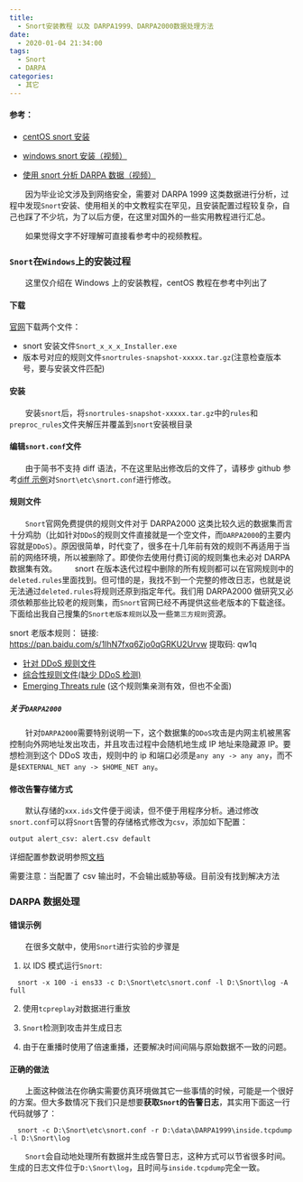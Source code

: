 ```yaml
---
title:
  - Snort安装教程 以及 DARPA1999、DARPA2000数据处理方法
date:
  - 2020-01-04 21:34:00
tags:
  - Snort
  - DARPA
categories:
  - 其它
---
```


#### 参考：

- [centOS snort 安装](https://upcloud.com/community/tutorials/installing-snort-on-centos/)

- [windows snort 安装（视频）](https://www.youtube.com/watch?v=RwWM0srLSg0)

- [使用 snort 分析 DARPA 数据（视频）](https://www.youtube.com/watch?v=OA4hSFxyXXU)

&emsp;&emsp;因为毕业论文涉及到网络安全，需要对 DARPA 1999 这类数据进行分析，过程中发现`Snort`安装、使用相关的中文教程实在罕见，且安装配置过程较复杂，自己也踩了不少坑，为了以后方便，在这里对国外的一些实用教程进行汇总。

<!-- more -->

&emsp;&emsp;如果觉得文字不好理解可直接看参考中的视频教程。

### `Snort`在`Windows`上的安装过程

&emsp;&emsp;这里仅介绍在 Windows 上的安装教程，centOS 教程在参考中列出了

#### 下载

[官网](https://www.snort.org/#get-started)下载两个文件：

- snort 安装文件`Snort_x_x_x_Installer.exe`
- 版本号对应的规则文件`snortrules-snapshot-xxxxx.tar.gz`(注意检查版本号，要与安装文件匹配)

#### 安装

&emsp;&emsp;安装`snort`后，将`snortrules-snapshot-xxxxx.tar.gz`中的`rules`和`preproc_rules`文件夹解压并覆盖到`snort`安装根目录

#### 编辑`snort.conf`文件

&emsp;&emsp;由于简书不支持 diff 语法，不在这里贴出修改后的文件了，请移步 github 参考[diff 示例](https://github.com/zkytech/documents/issues/1)对`Snort\etc\snort.conf`进行修改。

#### 规则文件

&emsp;&emsp;`Snort`官网免费提供的规则文件对于 DARPA2000 这类比较久远的数据集而言十分鸡肋（比如针对`DDoS`的规则文件直接就是一个空文件，而`DARPA2000`的主要内容就是`DDoS`）。原因很简单，时代变了，很多在十几年前有效的规则不再适用于当前的网络环境，所以被删除了。即使你去使用付费订阅的规则集也未必对 DARPA 数据集有效。
&emsp;&emsp;snort 在版本迭代过程中删除的所有规则都可以在官网规则中的`deleted.rules`里面找到。但可惜的是，我找不到一个完整的修改日志，也就是说无法通过`deleted.rules`将规则还原到指定年代。我们用 DARPA2000 做研究又必须依赖那些比较老的规则集，而`Snort`官网已经不再提供这些老版本的下载途径。下面给出我自己搜集的`Snort老版本规则`以及一些`第三方规则`资源。

snort 老版本规则：
链接: https://pan.baidu.com/s/1IhN7fxq6Zjo0qGRKU2Urvw 提取码: qw1q

- [针对 DDoS 规则文件](https://github.com/RajkumarShah/Snort-for-DDoS-)
- [综合性规则文件(缺少 DDoS 检测)](https://github.com/codecat007/snort-rules)
- [Emerging Threats rule](https://rules.emergingthreats.net/open/snort-2.9.0/) (这个规则集亲测有效，但也不全面)

##### 关于`DARPA2000`

&emsp;&emsp;针对`DARPA2000`需要特别说明一下，这个数据集的`DDoS`攻击是内网主机被黑客控制向外网地址发出攻击，并且攻击过程中会随机地生成 IP 地址来隐藏源 IP。要想检测到这个 DDoS 攻击，规则中的 ip 和端口必须是`any any -> any any`，而不是`$EXTERNAL_NET any -> $HOME_NET any`。

#### 修改告警存储方式

&emsp;&emsp;默认存储的`xxx.ids`文件便于阅读，但不便于用程序分析。通过修改`snort.conf`可以将`Snort`告警的存储格式修改为`csv`，添加如下配置：

```
output alert_csv: alert.csv default
```

详细配置参数说明参照[文档](http://manual-snort-org.s3-website-us-east-1.amazonaws.com/node21.html)

需要注意：当配置了 csv 输出时，不会输出威胁等级。目前没有找到解决方法

### DARPA 数据处理

#### 错误示例

&emsp;&emsp;在很多文献中，使用`Snort`进行实验的步骤是

1. 以 IDS 模式运行`Snort`:

```
  snort -x 100 -i ens33 -c D:\Snort\etc\snort.conf -l D:\Snort\log -A full
```

2. 使用`tcpreplay`对数据进行重放

3. `Snort`检测到攻击并生成日志

4. 由于在重播时使用了倍速重播，还要解决时间间隔与原始数据不一致的问题。

#### 正确的做法

&emsp;&emsp;上面这种做法在你确实需要仿真环境做其它一些事情的时候，可能是一个很好的方案。但大多数情况下我们只是想要**获取`Snort`的告警日志**，其实用下面这一行代码就够了：

```
  snort -c D:\Snort\etc\snort.conf -r D:\data\DARPA1999\inside.tcpdump -l D:\Snort\log
```

&emsp;&emsp;`Snort`会自动地处理所有数据并生成告警日志，这种方式可以节省很多时间。生成的日志文件位于`D:\Snort\log`，且时间与`inside.tcpdump`完全一致。
